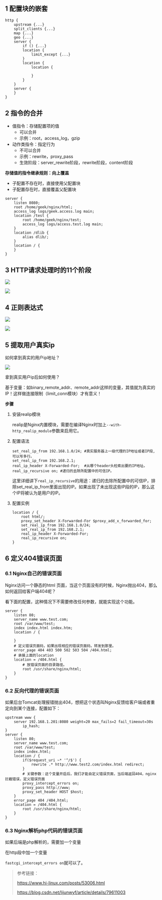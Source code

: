 ## 1 配置块的嵌套

```nginx
http {
    upstream {...}
    split_clients {...}
    map {...}
    geo {...}
    server {
        if () {...}
        location {
            limit_except {...}
        }
        location {
            location {
                
            }
        }
    }
    server {
    }
}
```

## 2 指令的合并

* 值指令：存储配置项的值
  * 可以合并
  * 示例：root，access_log，gzip
* 动作类指令：指定行为
  * 不可以合并
  * 示例：rewrite，proxy_pass
  * 生效阶段：server_rewrite阶段，rewrite阶段，content阶段

**存储值的指令继承规则：向上覆盖**

* 子配置不存在时，直接使用父配置块
* 子配置存在时，直接覆盖父配置块

```nginx
server {
    listen 8080;
    root /home/geek/nginx/html;
    access_log logs/geek.access.log main;
    location /test {
        root /home/geek/nginx/test;
        access_log logs/access.test.log main;
    }
    location /dlib {
        alias dlib/;
    }
    location / {
    }
}
```

## 3 HTTP请求处理时的11个阶段

![](images/image-20200317095602291.png)

![](images/image-20200317095641772.png)

## 4 正则表达式

![](images/image-20200317093833697.png)

![](images/image-20200317094000335.png)

## 5 提取用户真实ip

如何拿到真实的用户ip地址？

![](images/image-20200317095930682.png)

拿到真实用户ip后如何使用？

基于变量：如binary_remote_addr、remote_addr这样的变量，其值就为真实的IP！这样做连接限制（limit_conn模块）才有意义！

**步骤**

1. 安装realip模块

   realip是Nginx内置模块，需要在编译Nginx时加上`--with-http_realip_module`参数来启用它。

2. 配置语法

   ```
   set_real_ip_from 192.168.1.0/24; #真实服务器上一级代理的IP地址或者IP段,可以写多行。
   set_real_ip_from 192.168.2.1;
   real_ip_header X-Forwarded-For;  #从哪个header头检索出要的IP地址。
   real_ip_recursive on; #递归的去除所配置中的可信IP。
   ```

   这里详细讲下`real_ip_recursive`的用途：递归的去除所配置中的可信IP，排除set_real_ip_from里面出现的IP。如果出现了未出现这些IP段的IP，那么这个IP将被认为是用户的IP。

3. 配置实例

   ```nginx
   location / {
       root html/;
       proxy_set_header X-Forwarded-For $proxy_add_x_forwarded_for;
       set_real_ip_from 192.168.1.0/24;
       set_real_ip_from 192.168.2.1;
       real_ip_header X-Forwarded-For;
       real_ip_recursive on;
   }
   ```

## 6 定义404错误页面

### 6.1 Nginx自己的错误页面

Nginx访问一个静态的html 页面，当这个页面没有的时候，Nginx抛出404，那么如何返回给客户端404呢？

看下面的配置，这种情况下不需要修改任何参数，就能实现这个功能。

```nginx
server {
    listen 80;
    server_name www.test.com;
    root /var/www/test;
    index index.html index.htm;
    location / {
        
    }
    # 定义错误页面码，如果出现相应的错误页面码，转发到那里。
    error_page 404 403 500 502 503 504 /404.html;
    # 承接上面的location
    location = /404.html {
        # 放错误页面的目录路径。
        root /usr/share/nginx/html;
    }
}
```

### 6.2 反向代理的错误页面

如果后台Tomcat处理报错抛出404，想把这个状态叫Nginx反馈给客户端或者重定向到某个连接，配置如下：

```nginx
upstream www {
    server 192.168.1.201:8080 weight=20 max_fails=2 fail_timeout=30s
        ip_hash;
}
server {
    listen 80;
    server_name www.test.com;
    root /var/www/test;
    index index.html;
    location / {
        if($request_uri ~* '^/$') {
            rewrite .* http://www.test2.com/index.html redirect;
        }
        # 关键参数：这个变量开启后，我们才能自定义错误页面，当后端返回404，nginx拦截错误，定义错误页面
        proxy_intercept_errors on;
        proxy_pass http://www;
        proxy_set_header HOST $host;
    }
    error_page 404 /404.html;
    location = /404.html {
        root /usr/share/nginx/html;
    }
}
```

### 6.3 Nginx解析php代码的错误页面

如果后端是php解析的，需要加一个变量

在http段中加一个变量

`fastcgi_intercept_errors on`就可以了。

>参考链接：
>
>https://www.hi-linux.com/posts/53006.html
>
>https://blog.csdn.net/lijunwyf/article/details/79611003